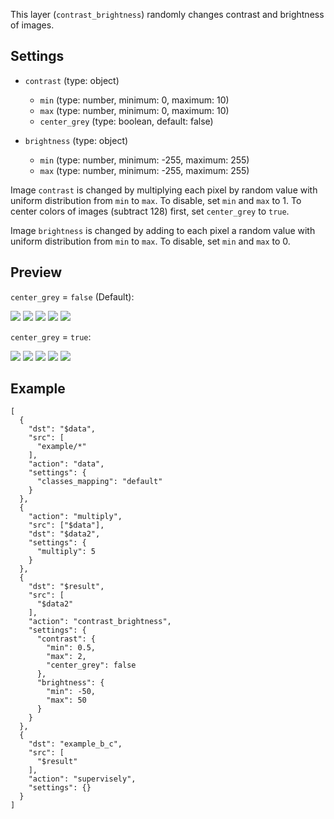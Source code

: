 This layer (`contrast_brightness`) randomly changes contrast and brightness of images.

## Settings
- `contrast` (type: object)
    - `min` (type: number, minimum: 0, maximum: 10)
    - `max` (type: number, minimum: 0, maximum: 10)
    - `center_grey` (type: boolean, default: false)

- `brightness` (type: object)
  	- `min` (type: number, minimum: -255, maximum: 255)
  	- `max` (type: number, minimum: -255, maximum: 255)


Image `contrast` is changed by multiplying each pixel by random value with uniform distribution from `min` to `max`. To disable, set `min` and `max` to 1. To center colors of images (subtract 128) first, set `center_grey` to `true`.

Image `brightness` is changed by adding to each pixel a random value with uniform distribution from `min` to `max`. To disable, set `min` and `max` to 0.

## Preview

`center_grey` = `false` (Default):

<div class="previews">
    <span>
      <img src="../../assets/legacy/export/cb/false/1.jpg"/>
    </span>
    <span>
      <img src="../../assets/legacy/export/cb/false/2.jpg"/>
    </span>
    <span>
      <img src="../../assets/legacy/export/cb/false/3.jpg"/>
    </span>
    <span>
      <img src="../../assets/legacy/export/cb/false/4.jpg"/>
    </span>
    <span>
      <img src="../../assets/legacy/export/cb/false/5.jpg"/>
    </span>
</div>

`center_grey` = `true`:

<div class="previews">
    <span>
      <img src="../../assets/legacy/export/cb/true/1.jpg"/>
    </span>
    <span>
      <img src="../../assets/legacy/export/cb/true/2.jpg"/>
    </span>
    <span>
      <img src="../../assets/legacy/export/cb/true/3.jpg"/>
    </span>
    <span>
      <img src="../../assets/legacy/export/cb/true/4.jpg"/>
    </span>
    <span>
      <img src="../../assets/legacy/export/cb/true/5.jpg"/>
    </span>
</div>

## Example

```
[
  {
    "dst": "$data",
    "src": [
      "example/*"
    ],
    "action": "data",
    "settings": {
      "classes_mapping": "default"
    }
  },
  {
    "action": "multiply",
    "src": ["$data"],
    "dst": "$data2",
    "settings": {
      "multiply": 5
    }
  },
  {
    "dst": "$result",
    "src": [
      "$data2"
    ],
    "action": "contrast_brightness",
    "settings": {
      "contrast": {
        "min": 0.5,
        "max": 2,
        "center_grey": false
      },
      "brightness": {
        "min": -50,
        "max": 50
      }
    }
  },
  {
    "dst": "example_b_c",
    "src": [
      "$result"
    ],
    "action": "supervisely",
    "settings": {}
  }
]
```

